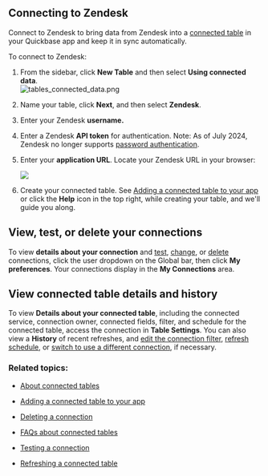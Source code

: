 ## Connecting to Zendesk

Connect to Zendesk to bring data from Zendesk into a [connected table](https://helpv2.quickbase.com/hc/en-us/articles/4570308461716-About-Connected-Tables-) in your Quickbase app and keep it in sync automatically.

To connect to Zendesk:

1.  From the sidebar, click **New Table** and then select **Using connected data**.  
    ![tables_connected_data.png](https://helpv2.quickbase.com/hc/article_attachments/30864998362004)
    
2.  Name your table, click **Next**, and then select **Zendesk**.
    
3.  Enter your Zendesk **username.**
    
4.  Enter a Zendesk **API token** for authentication. Note: As of July 2024, Zendesk no longer supports [password authentication](https://support.zendesk.com/hc/en-us/articles/7386291855386-Announcing-the-deprecation-of-password-access-for-APIs).
    
5.  Enter your **application URL**. Locate your Zendesk URL in your browser:
    
    ![](https://helpv2.quickbase.com/hc/article_attachments/4572844870932)
    
6.  Create your connected table. See [Adding a connected table to your app](https://helpv2.quickbase.com/hc/en-us/articles/4570271750292-Adding-a-connected-table-) or click the **Help** icon in the top right, while creating your table, and we'll guide you along.
    

## View, test, or delete your connections

To view **details about your connection** and [test](https://helpv2.quickbase.com/hc/en-us/articles/4570323329812-Testing-a-connection-), [change](https://helpv2.quickbase.com/hc/en-us/articles/4570136372244-Switching-connections-), or [delete](https://helpv2.quickbase.com/hc/en-us/articles/4570322374036-Deleting-a-connection-) connections, click the user dropdown on the Global bar, then click **My preferences**. Your connections display in the **My Connections** area.

## View connected table details and history

To view **Details about your connected table**, including the connected service, connection owner, connected fields, filter, and schedule for the connected table, access the connection in **Table Settings**. You can also view a **History** of recent refreshes, and [edit the connection filter](https://helpv2.quickbase.com/hc/en-us/articles/4570365360148-Filtering-data-to-connect-in-a-connected-table-Help-), [refresh schedule](https://helpv2.quickbase.com/hc/en-us/articles/4570263852436-Refreshing-a-connected-table-), or [switch to use a different connection](https://helpv2.quickbase.com/hc/en-us/articles/4570136372244-Switching-connections-), if necessary.

### Related topics:

-   [About connected tables](https://helpv2.quickbase.com/hc/en-us/articles/4570308461716-About-Connected-Tables-)
    
-   [Adding a connected table to your app](https://helpv2.quickbase.com/hc/en-us/articles/4570271750292-Adding-a-connected-table-)
    
-   [Deleting a connection](https://helpv2.quickbase.com/hc/en-us/articles/4570322374036-Deleting-a-connection-)
    
-   [FAQs about connected tables](https://helpv2.quickbase.com/hc/en-us/articles/4570374698388-FAQs-about-connected-tables-)
    
-   [Testing a connection](https://helpv2.quickbase.com/hc/en-us/articles/4570323329812-Testing-a-connection-)
    
-   [Refreshing a connected table](https://helpv2.quickbase.com/hc/en-us/articles/4570263852436-Refreshing-a-connected-table-)